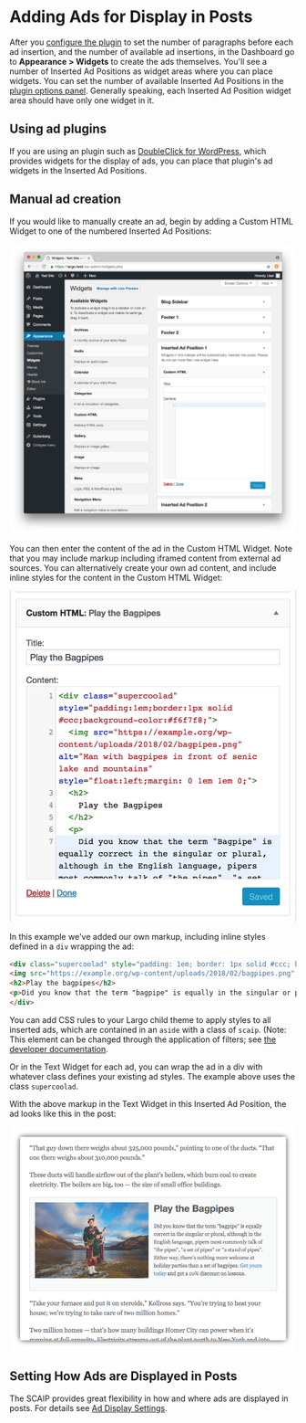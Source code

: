 # Adding Ads for Display in Posts

After you [configure the plugin](configuration.md) to set the number of paragraphs before each ad insertion, and the number of available ad insertions, in the Dashboard go to **Appearance > Widgets** to create the ads themselves. You'll see a number of Inserted Ad Positions as widget areas where you can place widgets. You can set the number of available Inserted Ad Positions in the [plugin options panel](configuration.md). Generally speaking, each Inserted Ad Position widget area should have only one widget in it.

## Using ad plugins

If you are using an plugin such as [DoubleClick for WordPress](https://wordpress.org/plugins/doubleclick-for-wp/), which provides widgets for the display of ads, you can place that plugin's ad widgets in the Inserted Ad Positions.

## Manual ad creation

If you would like to manually create an ad, begin by adding a Custom HTML Widget to one of the numbered Inserted Ad Positions:

![empty text widget in an Ad Position area](./img/empty-text-widget-in-ad-position.png)

You can then enter the content of the ad in the Custom HTML Widget. Note that you may include markup including iframed content from external ad sources. You can alternatively create your own ad content, and include inline styles for the content in the Custom HTML Widget:

![ad content in the custom HTML widget](./img/scaip-ad-markup.png)

In this example we've added our own markup, including inline styles defined in a `div` wrapping the ad:

```html
<div class="supercoolad" style="padding: 1em; border: 1px solid #ccc; background-color: #F6F7F8;">
<img src="https://example.org/wp-content/uploads/2018/02/bagpipes.png" alt="man with bagpipes in front of scenic lake and mountains" style="float:left; margin: 0 1em 1em 0;">
<h2>Play the bagpipes</h2>
<p>Did you know that the term "bagpipe" is equally in the singular or plural, although in the English language, pipers most commonly talk of "the pipes", "a set of pipes" or "a stand of pipes". Either way, there's nothing more welcome at holiday parties than a set of bagpipes. <a href="https://example.com/bagpipes/">Get yours today</a> and get a 10% discount on lessons. </p>
</div>
```

You can add CSS rules to your Largo child theme to apply styles to all inserted ads, which are contained in an `aside` with a class of `scaip`. (Note: This element can be changed through the application of filters; see [the developer documentation](./developers-shortcode-docs.md).

Or in the Text Widget for each ad, you can wrap the ad in a div with whatever class defines your existing ad styles. The example above uses the class `supercoolad`.

With the above markup in the Text Widget in this Inserted Ad Position, the ad looks like this in the post:

![advertisement for bagpipes on the post page](./img/scaip-ad-on-post.png)

## Setting How Ads are Displayed in Posts

The SCAIP provides great flexibility in how and where ads are displayed in posts. For details see [Ad Display Settings](display-settings.md).
